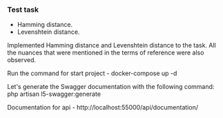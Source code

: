 ### Test task

- Hamming distance.
- Levenshtein distance.

Implemented Hamming distance and Levenshtein distance to the task.
All the nuances that were mentioned in the terms of reference were also observed.

Run the command for start project - docker-compose up -d

Let's generate the Swagger documentation with the following command: php artisan l5-swagger:generate

Documentation for api -  http://localhost:55000/api/documentation/
